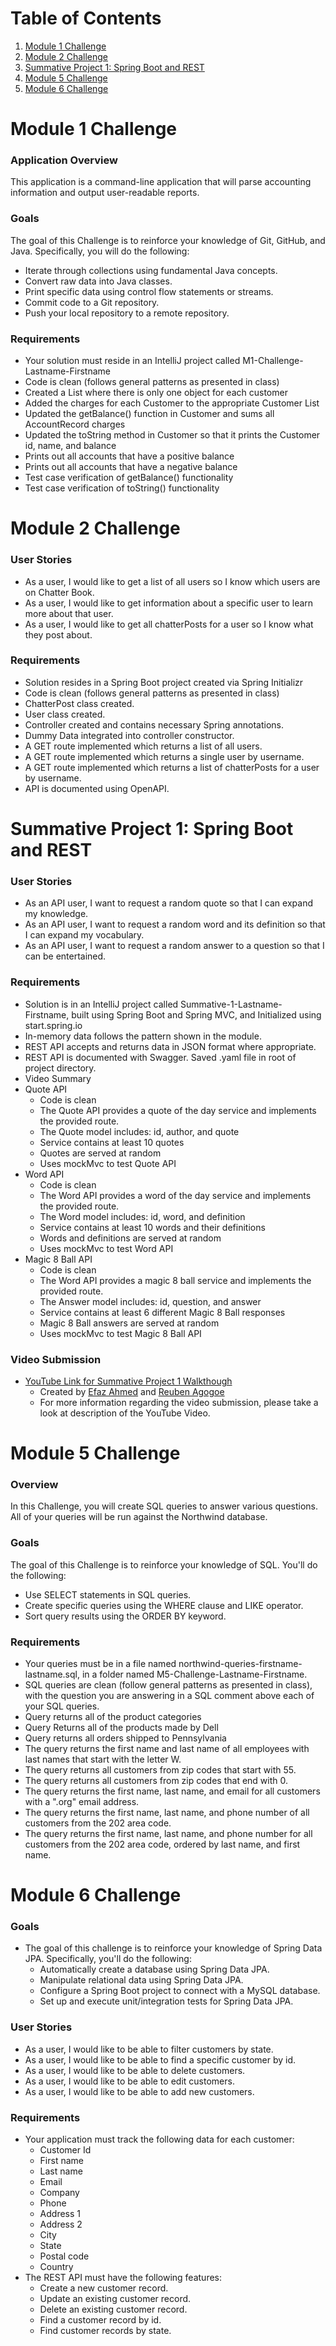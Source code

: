 # Table of Contents
1. [Module 1 Challenge](#Module-1-Challenge)
2. [Module 2 Challenge](#Module-2-Challenge)
3. [Summative Project 1: Spring Boot and REST](#Summative-Project-1:-Spring-Boot-and-REST)
4. [Module 5 Challenge](#Module-5-Challenge)
5. [Module 6 Challenge](#Module-6-Challenge)

# Module 1 Challenge

### Application Overview
This application is a command-line application that will parse accounting information and output user-readable reports.

### Goals
The goal of this Challenge is to reinforce your knowledge of Git, GitHub, and Java. Specifically, you will do the following:
- Iterate through collections using fundamental Java concepts.
- Convert raw data into Java classes.
- Print specific data using control flow statements or streams.
- Commit code to a Git repository.
- Push your local repository to a remote repository.

### Requirements
- Your solution must reside in an IntelliJ project called M1-Challenge-Lastname-Firstname
- Code is clean (follows general patterns as presented in class) 
- Created a List where there is only one object for each customer
- Added the charges for each Customer to the appropriate Customer List
- Updated the getBalance() function in Customer and sums all AccountRecord charges
- Updated the toString method in Customer so that it prints the Customer id, name, and balance
- Prints out all accounts that have a positive balance
- Prints out all accounts that have a negative balance
- Test case verification of getBalance() functionality
- Test case verification of toString() functionality
    
    
# Module 2 Challenge
    
### User Stories
- As a user, I would like to get a list of all users so I know which users are on Chatter Book.
- As a user, I would like to get information about a specific user to learn more about that user.
- As a user, I would like to get all chatterPosts for a user so I know what they post about.

### Requirements
- Solution resides in a Spring Boot project created via Spring Initializr
- Code is clean (follows general patterns as presented in class)
- ChatterPost class created.
- User class created.
- Controller created and contains necessary Spring annotations.
- Dummy Data integrated into controller constructor.
- A GET route implemented which returns a list of all users.
- A GET route implemented which returns a single user by username.
- A GET route implemented which returns a list of chatterPosts for a user by username.
- API is documented using OpenAPI.


# Summative Project 1: Spring Boot and REST

### User Stories
- As an API user, I want to request a random quote so that I can expand my knowledge.
- As an API user, I want to request a random word and its definition so that I can expand my vocabulary.
- As an API user, I want to request a random answer to a question so that I can be entertained.

### Requirements
- Solution is in an IntelliJ project called Summative-1-Lastname-Firstname, built using Spring Boot and Spring MVC, and Initialized using start.spring.io
- In-memory data follows the pattern shown in the module.
- REST API accepts and returns data in JSON format where appropriate.
- REST API is documented with Swagger. Saved .yaml file in root of project directory.
- Video Summary
- Quote API
    - Code is clean
    - The Quote API provides a quote of the day service and implements the provided route.
    - The Quote model includes: id, author, and quote
    - Service contains at least 10 quotes
    - Quotes are served at random
    - Uses mockMvc to test Quote API
- Word API
    - Code is clean
    - The Word API provides a word of the day service and implements the provided route.
    - The Word model includes: id, word, and definition
    - Service contains at least 10 words and their definitions
    - Words and definitions are served at random
    - Uses mockMvc to test Word API
- Magic 8 Ball API
    - Code is clean
    - The Word API provides a magic 8 ball service and implements the provided route.
    - The Answer model includes: id, question, and answer
    - Service contains at least 6 different Magic 8 Ball responses
    - Magic 8 Ball answers are served at random
    - Uses mockMvc to test Magic 8 Ball API

### Video Submission
- [YouTube Link for Summative Project 1 Walkthough](https://www.youtube.com/watch?v=XEws_rIi1y0)
    - Created by [Efaz Ahmed](https://www.linkedin.com/in/eahmed2024/) and [Reuben Agogoe](https://www.linkedin.com/in/reubenagogoe/)
    - For more information regarding the video submission, please take a look at description of the YouTube Video.

# Module 5 Challenge

### Overview
In this Challenge, you will create SQL queries to answer various questions. All of your queries will be run against the Northwind database.

### Goals

The goal of this Challenge is to reinforce your knowledge of SQL. You'll do the following:
- Use SELECT statements in SQL queries.
- Create specific queries using the WHERE clause and LIKE operator.
- Sort query results using the ORDER BY keyword.

### Requirements
- Your queries must be in a file named northwind-queries-firstname-lastname.sql, in a folder named M5-Challenge-Lastname-Firstname.
- SQL queries are clean (follow general patterns as presented in class), with the question you are answering in a SQL comment above each of your SQL queries.
- Query returns all of the product categories
- Query Returns all of the products made by Dell
- Query returns all orders shipped to Pennsylvania
- The query returns the first name and last name of all employees with last names that start with the letter W.
- The query returns all customers from zip codes that start with 55.
- The query returns all customers from zip codes that end with 0.
- The query returns the first name, last name, and email for all customers with a ".org" email address.
- The query returns the first name, last name, and phone number of all customers from the 202 area code.
- The query returns the first name, last name, and phone number for all customers from the 202 area code, ordered by last name, and first name.

# Module 6 Challenge

### Goals
- The goal of this challenge is to reinforce your knowledge of Spring Data JPA. Specifically, you'll do the following:
    - Automatically create a database using Spring Data JPA.
    - Manipulate relational data using Spring Data JPA.
    - Configure a Spring Boot project to connect with a MySQL database.
    - Set up and execute unit/integration tests for Spring Data JPA.

### User Stories
- As a user, I would like to be able to filter customers by state.
- As a user, I would like to be able to find a specific customer by id.
- As a user, I would like to be able to delete customers.
- As a user, I would like to be able to edit customers.
- As a user, I would like to be able to add new customers.

### Requirements
- Your application must track the following data for each customer:
    - Customer Id
    - First name
    - Last name
    - Email
    - Company
    - Phone
    - Address 1
    - Address 2
    - City
    - State
    - Postal code
    - Country
- The REST API must have the following features:
    - Create a new customer record.
    - Update an existing customer record.
    - Delete an existing customer record.
    - Find a customer record by id.
    - Find customer records by state.

